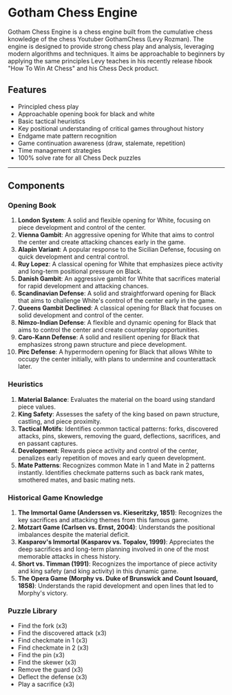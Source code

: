 # Gotham Chess Engine
Gotham Chess Engine is a chess engine built from the cumulative chess knowledge of the chess Youtuber GothamChess (Levy Rozman). The engine is designed to provide strong chess play and analysis, leveraging modern algorithms and techniques. It aims be approachable to beginners by applying the same principles Levy teaches in his recently release hbook "How To Win At Chess" and his Chess Deck product.

## Features
- Principled chess play
- Approachable opening book for black and white
- Basic tactical heuristics
- Key positional understanding of critical games throughout history
- Endgame mate pattern recognition
- Game continuation awareness (draw, stalemate, repetition)
- Time management strategies
- 100% solve rate for all Chess Deck puzzles

---

## Components

### Opening Book
1. **London System**: A solid and flexible opening for White, focusing on piece development and control of the center.
2. **Vienna Gambit**: An aggressive opening for White that aims to control the center and create attacking chances early in the game.
3. **Alapin Variant**: A popular response to the Sicilian Defense, focusing on quick development and central control.
4. **Ruy Lopez**: A classical opening for White that emphasizes piece activity and long-term positional pressure on Black.
5. **Danish Gambit**: An aggressive gambit for White that sacrifices material for rapid development and attacking chances.
6. **Scandinavian Defense**: A solid and straightforward opening for Black that aims to challenge White's control of the center early in the game.
7. **Queens Gambit Declined**: A classical opening for Black that focuses on solid development and control of the center.
8. **Nimzo-Indian Defense**: A flexible and dynamic opening for Black that aims to control the center and create counterplay opportunities.
9. **Caro-Kann Defense**: A solid and resilient opening for Black that emphasizes strong pawn structure and piece development.
10. **Pirc Defense**: A hypermodern opening for Black that allows White to occupy the center initially, with plans to undermine and counterattack later.

### Heuristics
1. **Material Balance**: Evaluates the material on the board using standard piece values.
2. **King Safety**: Assesses the safety of the king based on pawn structure, castling, and piece proximity.
3. **Tactical Motifs**: Identifies common tactical patterns: forks, discovered attacks, pins, skewers, removing the guard, deflections, sacrifices, and en passant captures.
4. **Development**: Rewards piece activity and control of the center, penalizes early repetition of moves and early queen development.
5. **Mate Patterns**: Recognizes common Mate in 1 and Mate in 2 patterns instantly. Identifies checkmate patterns such as back rank mates, smothered mates, and basic mating nets.

### Historical Game Knowledge
1. **The Immortal Game (Anderssen vs. Kieseritzky, 1851)**: Recognizes the key sacrifices and attacking themes from this famous game.
2. **Motzart Game (Carlsen vs. Ernst, 2004)**: Understands the positional imbalances despite the material deficit.
3. **Kasparov's Immortal (Kasparov vs. Topalov, 1999)**: Appreciates the deep sacrifices and long-term planning involved in one of the most memorable attacks in chess history.
4. **Short vs. Timman (1991)**: Recognizes the importance of piece activity and king safety (and king activity) in this dynamic game.
5. **The Opera Game (Morphy vs. Duke of Brunswick and Count Isouard, 1858)**: Understands the rapid development and open lines that led to Morphy's victory.

### Puzzle Library
- Find the fork (x3)
- Find the discovered attack (x3)
- Find checkmate in 1 (x3)
- Find checkmate in 2 (x3)
- Find the pin (x3)
- Find the skewer (x3)
- Remove the guard (x3)
- Deflect the defense (x3)
- Play a sacrifice (x3)
